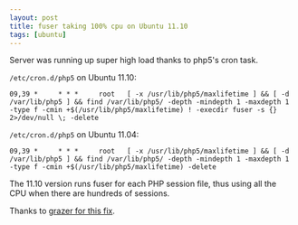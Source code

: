 ```yaml
---
layout: post
title: fuser taking 100% cpu on Ubuntu 11.10
tags: [ubuntu]
---
```

Server was running up super high load thanks to php5's cron task.

<!--break-->

`/etc/cron.d/php5` on Ubuntu 11.10:

```
09,39 *     * * *     root   [ -x /usr/lib/php5/maxlifetime ] && [ -d /var/lib/php5 ] && find /var/lib/php5/ -depth -mindepth 1 -maxdepth 1 -type f -cmin +$(/usr/lib/php5/maxlifetime) ! -execdir fuser -s {} 2>/dev/null \; -delete
```

`/etc/cron.d/php5` on Ubuntu 11.04:

```
09,39 *     * * *     root   [ -x /usr/lib/php5/maxlifetime ] && [ -d /var/lib/php5 ] && find /var/lib/php5/ -depth -mindepth 1 -maxdepth 1 -type f -cmin +$(/usr/lib/php5/maxlifetime) -delete
```

The 11.10 version runs fuser for each PHP session file, thus using all the CPU when there are hundreds of sessions.

Thanks to <a href="http://ubuntuforums.org/showpost.php?p=11370262&postcount=2">grazer for this fix</a>.
